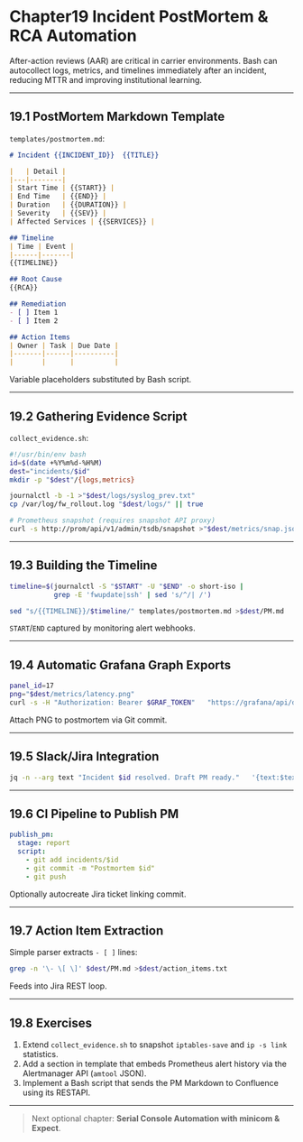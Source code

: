 
# Chapter19  Incident PostMortem & RCA Automation

After-action reviews (AAR) are critical in carrier environments. Bash can
autocollect logs, metrics, and timelines immediately after an incident,
reducing MTTR and improving institutional learning.

---

## 19.1  PostMortem Markdown Template

`templates/postmortem.md`:

```markdown
# Incident {{INCIDENT_ID}}  {{TITLE}}

|   | Detail |
|---|--------|
| Start Time | {{START}} |
| End Time   | {{END}} |
| Duration   | {{DURATION}} |
| Severity   | {{SEV}} |
| Affected Services | {{SERVICES}} |

## Timeline
| Time | Event |
|------|-------|
{{TIMELINE}}

## Root Cause
{{RCA}}

## Remediation
- [ ] Item 1
- [ ] Item 2

## Action Items
| Owner | Task | Due Date |
|-------|------|----------|
|       |      |          |
```

Variable placeholders substituted by Bash script.

---

## 19.2  Gathering Evidence Script

`collect_evidence.sh`:

```bash
#!/usr/bin/env bash
id=$(date +%Y%m%d-%H%M)
dest="incidents/$id"
mkdir -p "$dest"/{logs,metrics}

journalctl -b -1 >"$dest/logs/syslog_prev.txt"
cp /var/log/fw_rollout.log "$dest/logs/" || true

# Prometheus snapshot (requires snapshot API proxy)
curl -s http://prom/api/v1/admin/tsdb/snapshot >"$dest/metrics/snap.json"
```

---

## 19.3  Building the Timeline

```bash
timeline=$(journalctl -S "$START" -U "$END" -o short-iso |
           grep -E 'fwupdate|ssh' | sed 's/^/| /')

sed "s/{{TIMELINE}}/$timeline/" templates/postmortem.md >$dest/PM.md
```

`START`/`END` captured by monitoring alert webhooks.

---

## 19.4  Automatic Grafana Graph Exports

```bash
panel_id=17
png="$dest/metrics/latency.png"
curl -s -H "Authorization: Bearer $GRAF_TOKEN"   "https://grafana/api/dashboards/uid/lat?panelId=$panel_id&from=$FROM&to=$TO&png"   -o "$png"
```

Attach PNG to postmortem via Git commit.

---

## 19.5  Slack/Jira Integration

```bash
jq -n --arg text "Incident $id resolved. Draft PM ready."   '{text:$text}' | curl -XPOST -H 'Content-type: application/json'      -d @- $SLACK_WEBHOOK
```

---

## 19.6  CI Pipeline to Publish PM

```yaml
publish_pm:
  stage: report
  script:
    - git add incidents/$id
    - git commit -m "Postmortem $id"
    - git push
```

Optionally autocreate Jira ticket linking commit.

---

## 19.7  Action Item Extraction

Simple parser extracts `- [ ]` lines:

```bash
grep -n '\- \[ \]' $dest/PM.md >$dest/action_items.txt
```

Feeds into Jira REST loop.

---

## 19.8  Exercises

1. Extend `collect_evidence.sh` to snapshot `iptables-save` and
   `ip -s link` statistics.  
2. Add a section in template that embeds Prometheus alert history via the
   Alertmanager API (`amtool` JSON).  
3. Implement a Bash script that sends the PM Markdown to Confluence using
   its RESTAPI.

---

> Next optional chapter: **Serial Console Automation with minicom & Expect**.
